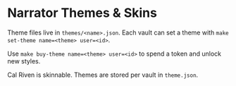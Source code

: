 # Narrator Themes & Skins

Theme files live in `themes/<name>.json`. Each vault can set a theme with `make set-theme name=<theme> user=<id>`.

Use `make buy-theme name=<theme> user=<id>` to spend a token and unlock new styles.

Cal Riven is skinnable. Themes are stored per vault in `theme.json`.
